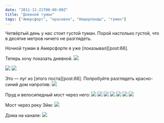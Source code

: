 ```yaml
---
date: "2011-11-21T00:00:00Z"
title: "Дневной туман"
tags: ["Амерсфорт", "красивое", "Нидерланды", "туман"]
---
```


Четвёртый день у нас стоит густой туман. Порой настолько густой, что в десятке метров ничего не разглядеть.

Ночной туман в Амерсфорте я уже [показывал][post:66].

Теперь хочу показать дневной.
![](img:3.bp.blogspot.com/-monRec6m3LQ/Tsq4n96AnkI/AAAAAAAAKgI/1-TArn0qa_k/s1600/dsc07631.picasaweb.jpg:a)

<!--more-->

![](img:4.bp.blogspot.com/-ceM10rRRhJ0/Tsq4k634NSI/AAAAAAAAKfw/UlhF0F075X4/s1600/dsc07634.picasaweb.jpg:a)
![](img:4.bp.blogspot.com/-9yOUhxIseuM/Tsq4hYlJFOI/AAAAAAAAKfY/5MKICw4hi9c/s1600/dsc07642.picasaweb.jpg:a)

Это — луг из [этого поста][post:66]. Попробуйте разглядеть красно-синий дом напротив:
![](img:4.bp.blogspot.com/-dKTT0-0shms/Tsq4jrO6S7I/AAAAAAAAKfs/u28zLFyCX_0/s1600/dsc07635.picasaweb.jpg:a)

Пруд и велосипедный мост через него:
![](img:4.bp.blogspot.com/-hKEF0VqPIkY/Tsq4pmmO38I/AAAAAAAAKgY/1iXqtuZcg0k/s1600/dsc07671.picasaweb.jpg:a)
![](img:4.bp.blogspot.com/-kfRMUrytOGc/Tsq4gYD3xHI/AAAAAAAAKfU/YUwp110GB84/s1600/dsc07673.picasaweb.jpg:a)
![](img:1.bp.blogspot.com/-cS5-lwSBGic/Tsq4mx8ISQI/AAAAAAAAKgA/DTlwdbYGcrs/s1600/dsc07663.picasaweb.jpg:a)
![](img:3.bp.blogspot.com/-sL_1VLitjLk/Tsq4o8HPZII/AAAAAAAAKgQ/-sQ6eukZaIE/s1600/dsc07657.picasaweb.jpg:a)
![](img:4.bp.blogspot.com/-fQW462zwWic/Tsq4sLV4_RI/AAAAAAAAKgs/nnoMj2hFkgk/s1600/dsc07680.picasaweb.jpg:a)
![](img:1.bp.blogspot.com/-KsPzCt4DF8Q/Tsq4tkNqvzI/AAAAAAAAKg0/5t2Pb11jfq0/s1600/dsc07683.picasaweb.jpg:a)
![](img:3.bp.blogspot.com/-w_w_qvavO_g/Tsq4iqhgkaI/AAAAAAAAKfg/0_fDKrwE9p4/s1600/dsc07651.picasaweb.jpg:a)

Мост через реку Эйм:
![](img:1.bp.blogspot.com/-BWO3uI7f9no/Tsq4l9XsYZI/AAAAAAAAKf8/0Gb-LhfQOiE/s1600/dsc07701.picasaweb.jpg:a)

Дома на канале:
![](img:1.bp.blogspot.com/-PeXqfSaTdiY/Tsq4qtXK_WI/AAAAAAAAKgk/3kHnqKSwO50/s1600/dsc07697.picasaweb.jpg:a)
